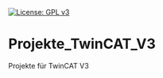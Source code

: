 [![License: GPL v3](https://img.shields.io/badge/License-GPLv3-blue.svg)](https://www.gnu.org/licenses/gpl-3.0)

# Projekte_TwinCAT_V3
Projekte für TwinCAT V3
